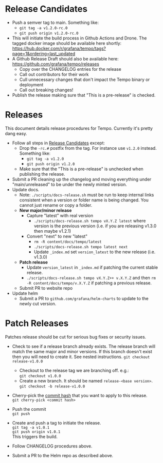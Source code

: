 # Release Candidates

- Push a semver tag to main.  Something like:
  - `git tag -a v1.2.0-rc.0`
  - `git push origin v1.2.0-rc.0`
- This will initiate the build process in Github Actions and Drone.  The tagged docker image should
  be available here shortly: https://hub.docker.com/r/grafana/tempo/tags?page=1&ordering=last_updated
- A Github Release Draft should also be available here:  https://github.com/grafana/tempo/releases
  - Copy over the CHANGELOG entries for the release
  - Call out contributors for their work
  - Cull unnecessary changes that don't impact the Tempo binary or deployment
  - Call out breaking changes!
- Publish the release making sure that "This is a pre-release" is checked.

# Releases

This document details release procedures for Tempo.  Currently it's pretty dang easy.

- Follow all steps in [Release Candidates](#release-candidates) except:
  - Drop the `-rc.#` postfix from the tag. For instance use `v1.2.0` instead. Something like:
    - `git tag -a v1.2.0`
    - `git push origin v1.2.0`
  - Make sure that the "This is a pre-release" is unchecked when publishing the release.
- Submit a PR cleaning up the changelog and moving everything under "main/unreleased" to be under
  the newly minted version.
- Update docs.  
  - Note: `./scripts/docs-release.sh` must be run to keep internal links consistent when a version or folder name is being changed.  You cannot just rename or copy a folder.
  - **New major/minor release**  
    - Capture "latest" with real version
      - `./scripts/docs-release.sh tempo vX.Y.Z latest` where version is the previous version (i.e. if you are releasing v1.3.0 then maybe v1.2.1)
    - Convert "next" to new "latest"
      - `rm -R content/docs/tempo/latest`
      - `./scripts/docs-release.sh tempo latest next`
      - Update `_index.md` set `version_latest` to the new release (i.e. v1.3.0)
  - **Patch release**
    - Update `version_latest` in `_index.md` if patching the current stable release.
    - `./scripts/docs-release.sh tempo vX.Y.Z++ v.X.Y.Z` and then `rm -R content/docs/tempo/v.X.Y.Z` if patching a previous release.
  - Submit PR to website repo
- Update helm
  - Submit a PR to `github.com/grafana/helm-charts` to update to the newly cut version.

# Patch Releases

Patches release should be cut for serious bug fixes or security issues.

- Check to see if a release branch already exists. The release branch
  will match the same major and minor versions. If this branch doesn't exist then you will need to create it. See nested instructions.
  `git checkout release-v1.0.0`

  - Checkout to the release tag we are branching off. e.g.:  
    `git checkout v1.0.0`
  - Create a new branch. It should be named `release-<base version>`.  
    `git checkout -b release-v1.0.0`

- Cherry-pick the [commit hash](https://github.com/grafana/tempo/commits/main) that you want to apply to this release.  
   `git cherry-pick <commit hash>`
- Push the commit  
  `git push`
- Create and push a tag to initiate the release.  
  `git tag -a v1.0.1`  
  `git push origin v1.0.1`  
  This triggers the build.
- Follow CHANGELOG procedures above.
- Submit a PR to the Helm repo as described above.
